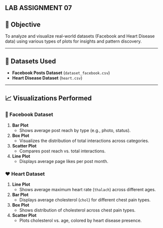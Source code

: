 ## LAB ASSIGNMENT 07
## 🎯 Objective
To analyze and visualize real-world datasets (Facebook and Heart Disease data) using various types of plots for insights and pattern discovery.

---

## 📁 Datasets Used
- **Facebook Posts Dataset** (`dataset_facebook.csv`)  
- **Heart Disease Dataset** (`heart.csv`)

---

## 📈 Visualizations Performed

### 📘 Facebook Dataset
1. **Bar Plot**  
   - Shows average post reach by type (e.g., photo, status).
2. **Box Plot**  
   - Visualizes the distribution of total interactions across categories.
3. **Scatter Plot**  
   - Compares post reach vs. total interactions.
4. **Line Plot**  
   - Displays average page likes per post month.

### ❤️ Heart Dataset
1. **Line Plot**  
   - Shows average maximum heart rate (`thalach`) across different ages.
2. **Bar Plot**  
   - Displays average cholesterol (`chol`) for different chest pain types.
3. **Box Plot**  
   - Shows distribution of cholesterol across chest pain types.
4. **Scatter Plot**  
   - Plots cholesterol vs. age, colored by heart disease presence.



